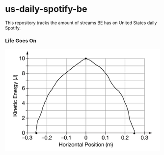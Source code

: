# us-daily-spotify-be
This repository tracks the amount of streams BE has on United States daily Spotify.
### Life Goes On
![Streams of Life Goes On on the US Daily Spotify chart](lifegoeson.png)
